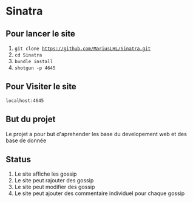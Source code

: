 # Sinatra

## Pour lancer le site
1. <code>git clone https://github.com/MariusLHL/Sinatra.git</code>
2. <code>cd Sinatra</code>
3. <code>bundle install</code>
4. <code>shotgun -p 4645</code>

## Pour Visiter le site
<code>localhost:4645</code>

## But du projet
Le projet a pour but d'aprehender les base du developement web et des base de donnée

## Status

1. Le site affiche les gossip
2. Le site peut rajouter des gossip
3. Le site peut modifier des gossip
4. Le site peut ajouter des commentaire individuel pour chaque gossip
